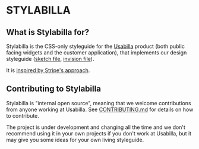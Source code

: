 # STYLABILLA

## What is Stylabilla for?
Stylabilla is the CSS-only styleguide for the [Usabilla](http://www.usabilla.com) product (both public facing widgets and the customer application), that implements our design styleguide ([sketch file](https://drive.google.com/a/usabilla.com/file/d/0B_Xb9pOPqDqzLXJYbzE2a3czbk0/view?usp=sharing), [invision file](https://invis.io/Y2C9FUS6Z)).

It is [inspired by Stripe's approach](http://www.youtube.com/watch?feature=player_embedded&v=NHpSmJrEvRQ).

## Contributing to Stylabilla
Stylabilla is "internal open source", meaning that we welcome contributions from anyone working at Usabilla. See [CONTRIBUTING.md](https://github.com/usabilla/stylabilla/blob/master/CONTRIBUTING.md) for details on how to contribute.

The project is under development and changing all the time and we don't recommend using it in your own projects if you don't work at Usabilla, but it may give you some ideas for your own living styleguide.
